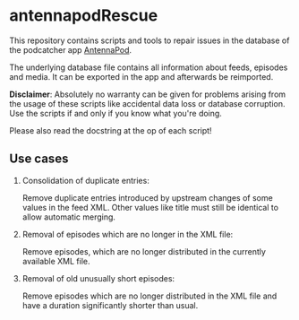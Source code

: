 # antennapodRescue

This repository contains scripts and tools to repair issues in the database of the podcatcher app
[AntennaPod](https://github.com/AntennaPod/AntennaPod).

The underlying database file contains all information about feeds, episodes and media.
It can be exported in the app and afterwards be reimported.

**Disclaimer**: Absolutely no warranty can be given for problems arising from the usage of these scripts 
like accidental data loss or database corruption. 
Use the scripts if and only if you know what you're doing.

Please also read the docstring at the op of each script!

## Use cases
1. Consolidation of duplicate entries:

    Remove duplicate entries introduced by upstream changes of some values in the feed XML.
    Other values like title must still be identical to allow automatic merging.
2. Removal of episodes which are no longer in the XML file:

   Remove episodes, which are no longer distributed in the currently available XML file.
3. Removal of old unusually short episodes:

    Remove episodes which are no longer distributed in the XML file and have a duration significantly shorter than usual.

    


